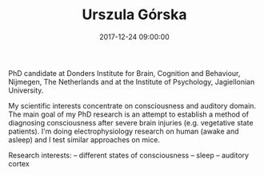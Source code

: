 ﻿---
layout: post
title:  "Urszula Górska"
name: "Urszula "
surname: Górska
date:   2017-12-24 09:00:00
categories: people
image-file: /images/people/ugorska.jpg
category: clab
mail: u.j.gorska@gmail.com
website:
twitter:
researchgate: https://www.researchgate.net/profile/Urszula_Gorska
---

PhD candidate at Donders Institute for Brain, Cognition and Behaviour, Nijmegen, The Netherlands and at the Institute of Psychology, Jagiellonian University.

My scientific interests concentrate on consciousness and auditory domain. The main goal of my PhD research is an attempt to establish a method of diagnosing consciousness after severe brain injuries (e.g. vegetative state patients). I'm doing electrophysiology research on human (awake and asleep) and I test similar approaches on mice. 

Research interests:
– different states of consciousness
– sleep
– auditory cortex
